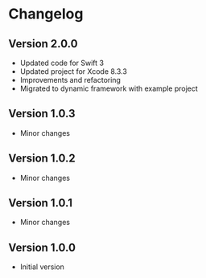 # Changelog

## Version 2.0.0

- Updated code for Swift 3
- Updated project for Xcode 8.3.3
- Improvements and refactoring
- Migrated to dynamic framework with example project

## Version 1.0.3

- Minor changes

## Version 1.0.2

- Minor changes

## Version 1.0.1

- Minor changes

## Version 1.0.0

- Initial version
